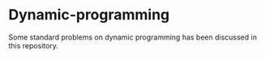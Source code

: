 # Dynamic-programming

Some standard problems on dynamic programming has been discussed in this repository.
